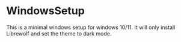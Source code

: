 # WindowsSetup

This is a minimal windows setup for windows 10/11. It will only install Librewolf and set the theme to dark mode.
